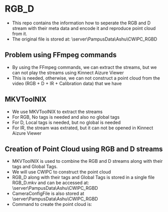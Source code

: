 # RGB_D
* This repo contains the information how to seperate the RGB and D stream with their meta data and encode it and reproduce point cloud from it. 
* The original file is stored at: \\server\PampusData\Ashu\CWIPC_RGBD

## Problem using FFmpeg commands
* By using the FFmpeg commands, we can extract the streams, but we can not play the streams using Kinnect Aizure Viewer
* This is needed, otherwise, we can not construct a point cloud from the video (RGB + D + IR + Calibration data) that we have


## MKVToolNIX
* We use MKVToolNIX to extract the streams 
* For RGB, No tags is needed and also no global tags
* For D, Local tags is needed, but no global is needed
* For IR, the stream was extrated, but it can not be opened in Kinnect Aizure Viewer

## Creation of Point Cloud using RGB and D streams
* MKVToolNIX is used to combine the RGB and D streams along with their tags and Global Tags.
* We will use CWIPC to construct the point cloud
* RGB_D along with their tags and Global Tags is stored in a single file RGB_D.mkv and can be accessed at: \\server\PampusData\Ashu\CWIPC_RGBD
* CameraConfigFile is also stored at \\server\PampusData\Ashu\CWIPC_RGBD
* Command to create the point cloud is: 